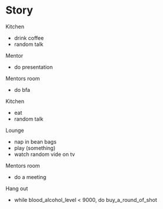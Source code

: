 # Story

Kitchen
* drink coffee
* random talk

Mentor
* do presentation

Mentors room
* do bfa

Kitchen
* eat
* random talk

Lounge
* nap in bean bags
* play (something)
* watch random vide on tv

Mentors room
* do a meeting 

Hang out
* while blood_alcohol_level < 9000, do buy_a_round_of_shot